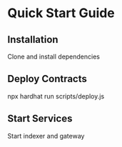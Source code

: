 # Quick Start Guide

## Installation
Clone and install dependencies

## Deploy Contracts
npx hardhat run scripts/deploy.js

## Start Services
Start indexer and gateway

